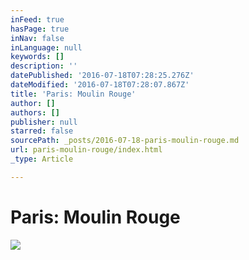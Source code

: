 ```yaml
---
inFeed: true
hasPage: true
inNav: false
inLanguage: null
keywords: []
description: ''
datePublished: '2016-07-18T07:28:25.276Z'
dateModified: '2016-07-18T07:28:07.867Z'
title: 'Paris: Moulin Rouge'
author: []
authors: []
publisher: null
starred: false
sourcePath: _posts/2016-07-18-paris-moulin-rouge.md
url: paris-moulin-rouge/index.html
_type: Article

---
```

# Paris: Moulin Rouge
![](https://the-grid-user-content.s3-us-west-2.amazonaws.com/59dd233c-c7e8-4c25-a439-554de33b544e.jpg)
